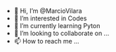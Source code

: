 - 👋 Hi, I’m @MarcioVilara
- 👀 I’m interested in Codes
- 🌱 I’m currently learning Pyton
- 💞️ I’m looking to collaborate on ...
- 📫 How to reach me ...

<!---
MarcioVilara/MarcioVilara is a ✨ special ✨ repository because its `README.md` (this file) appears on your GitHub profile.
You can click the Preview link to take a look at your changes.
--->
